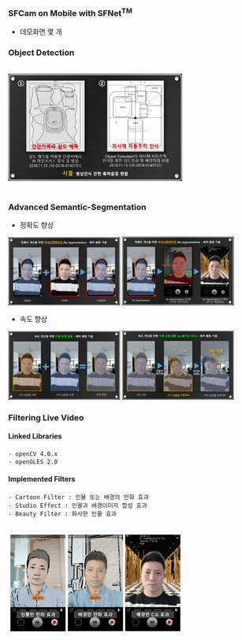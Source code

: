 ### SFCam on Mobile with SFNet<sup>TM</sup>

  - 데모화면 몇 개

### Object Detection
  
  <br>  
  <div align="left">
  <img width="70%" src="https://github.com/iSPD/SFnet/blob/main/images/obj_detection.JPG"/>
  </div>
  </br>
  
### Advanced Semantic-Segmentation

  * 정확도 향상
  
  <div align="left">
  <img width="45%" src="https://github.com/iSPD/SFnet/blob/main/images/re-segmentation_1.JPG">  <img width="45%" src="https://github.com/iSPD/SFnet/blob/main/images/re-segmentation_2.JPG">
  </div>
  
  * 속도 향상
  
  <div align="left">
  <img width="45%" src="https://github.com/iSPD/SFnet/blob/main/images/speed_improved.JPG"> <img width="45%" src="https://github.com/iSPD/SFnet/blob/main/images/speed_improved2.JPG">
  </div>
  
### Filtering Live Video

  #### Linked Libraries
    
    - openCV 4.0.x   
    - openGLES 2.0
  
  #### Implemented Filters
   
    - Cartoon Filter : 인물 또는 배경의 만화 효과    
    - Studio Effect : 인물과 배경이미지 합성 효과 
    - Beauty Filter : 화사한 인물 효과
    
    
  <br>
  <div align="left">
  <img width="70%" src="https://github.com/iSPD/SFnet/blob/main/images/frontCamera.png"/>
  </div>
  </br>
  
  
